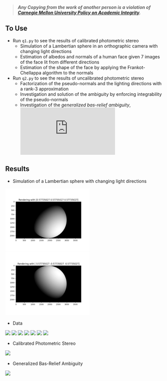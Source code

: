 > ***Any Copying from the work of another person is a violation of [Carnegie Mellon University Policy on Academic Integrity](https://www.cmu.edu/policies/student-and-student-life/academic-integrity.html).***
  
## To Use
* Run ```q1.py``` to see the results of calibrated photometric stereo
    * Simulation of a Lambertian sphere in an orthographic camera with changing light directions
    * Estimation of albedos and normals of a human face given 7 images of the face lit from different directions
    * Estimation of the shape of the face by applying the Frankot-Chellappa algorithm to the normals
* Run ```q2.py``` to see the results of uncalibrated photometric stereo
    * Factorization of the pseudo-normals and the lighting directions with a rank-3 approximation
    * Investigation and solution of the ambiguity by enforcing integrability of the pseudo-normals
    * Investigation of the *generalized bas-relief ambiguity*, ![equation](https://latex.codecogs.com/gif.latex?%5Cbg_white%20%5Clambda%20f%28x%2Cy%29&plus;%5Cmu%20x&plus;%5Cnu%20y)
   

## Results
* Simulation of a Lambertian sphere with changing light directions
<p float="left">
  <img src="https://github.com/Geniussh/Computer-Vision/blob/main/HW6/results/Q1b_1.png" height="200px">
  <img src="https://github.com/Geniussh/Computer-Vision/blob/main/HW6/results/Q1b_2.png" height="200px">
</p>
  
* Data
<p float="left">
  <img src="https://user-images.githubusercontent.com/44150278/143800484-3c056242-dab9-4165-a5c1-2a75299117d7.png" height="100px">
  <img src="https://user-images.githubusercontent.com/44150278/143800508-e7ec2bff-ce4c-4203-8be8-4d239d40dc42.png" height="100px">
  <img src="https://user-images.githubusercontent.com/44150278/143800534-ebea025d-d88a-48d0-b714-1693223991ee.png" height="100px">
  <img src="https://user-images.githubusercontent.com/44150278/143800552-3860425c-72ed-47ae-8b1b-38aa87554f5e.png" height="100px">
  <img src="https://user-images.githubusercontent.com/44150278/143800576-3e57c50a-81e5-4a19-8481-5a23f7a0ca3d.png" height="100px">
  <img src="https://user-images.githubusercontent.com/44150278/143800619-45a986e8-f647-4059-84c8-eb88ade7c64c.png" height="100px">
  <img src="https://user-images.githubusercontent.com/44150278/143800675-71a8bf9f-79db-40f5-bd3c-2eb4b2ae4e43.png" height="100px">
</p>
  
* Calibrated Photometric Stereo
<p float="left">
  <img src="https://github.com/Geniussh/Computer-Vision/blob/main/HW6/results/demo.gif" height="300px">
</p>
  
* Generalized Bas-Relief Ambiguity
<p float="left">
  <img src="https://user-images.githubusercontent.com/44150278/143801597-a169fd25-cf7a-4583-ae83-7621250c7584.png" width="500px">
</p>


